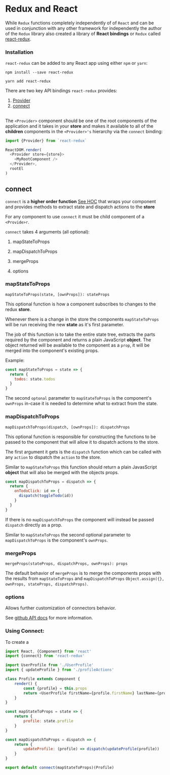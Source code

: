 # Redux and React

While `Redux` functions completely independently of of `React` and can be used in conjunction with any other framework for
independently the author of the `Redux` library also created a library of **React bindings** or `Redux` called
 [react-redux](https://github.com/reactjs/react-redux).
 
### Installation
 
`react-redux` can be added to any React app using either `npm` or `yarn`:
 
 `npm install --save react-redux`
 
 `yarn add react-redux`
 
 
There are two key API bindings `react-redux` provides:
1. [Provider](#provider)
2. [connect](#connect)

## <Provider store>

The `<Provider>` component should be one of the root components of the application and it takes in your **store** and makes
it available to all of the **children** components in the `<Provider>'s` hierarchy via the `connect` binding:

```javascript 1.8
import {Provider} from `react-redux`

ReactDOM.render(
  <Provider store={store}>
    <MyRootComponent />
  </Provider>,
  rootEl
)
```

## connect

`connect` is a **higher order function** [See HOC](../../2_react/9_higher_order_components/readme.md) that wraps your component and provides methods to extract state and dispatch
actions to the **store**

For any component to use `connect` it must be child component of a `<Provide>r`.

`connect` takes 4 arguments (all optional):

1. mapStateToProps

2. mapDispatchToProps

3. mergeProps

4. options


### mapStateToProps

`mapStateToProps(state, [ownProps]): stateProps`

This optional function is how a component subscribes to changes to the redux **store**.

Whenever there is a change in the store the components `mapStateToProps` will be run receiving the new
**state** as it's first parameter.

The job of this function is to take the entire state tree, extracts the parts required by the component and returns
a plain JavaScript **object**. The object returned will be available to the component as a `prop`, it will be merged into
the component's existing props.

Example:
```javascript 1.8
const mapStateToProps = state => {
  return {
    todos: state.todos
  }
}
```

The second `optonal` parameter to `mapStateToProps` is the component's `ownProps` in-case it is needed to determine
what to extract from the state.


### mapDispatchToProps
`mapDispatchToProps(dispatch, [ownProps]): dispatchProps`

This optional function is responsible for constructing the functions to be passed to the component that will allow it
to dispatch actions to the store.

The first argument it gets is the `dispatch` function which can be called with any `action` to dispatch the `action` to
the store.

Similar to `mapStateToProps` this function should return a plain JavasScript **object** that will also be merged with the
objects props.


```javascript 1.8
const mapDispatchToProps = dispatch => {
  return {
    onTodoClick: id => {
      dispatch(toggleTodo(id))
    }
  }
}
```

If there is no `mapDispatchToProps` the component will instead be passed `dispatch` directly as a prop.

Similar to `mapStateToProps` the second optional parameter to `mapDispatchToProps` is the component's `ownProps`.


### mergeProps
`mergeProps(stateProps, dispatchProps, ownProps): props`

The default behavior of `mergeProps` is to merge the components props with the results from `mapStateToProps` and `mapDispatchToProps`
`Object.assign({}, ownProps, stateProps, dispatchProps)`.


### options

Allows further customization of connectors behavior.

See [github API docs](https://github.com/reactjs/react-redux/blob/master/docs/api.md#connectmapstatetoprops-mapdispatchtoprops-mergeprops-options)
for more information.

### Using Connect:

To create a 

```javascript 1.8
import React, {Component} from 'react'
import {connect} from 'react-redux'

import UserProfile from './UserProfile'
import { updateProfile } from './profileActions'

class Profile extends Component {
    render() {
        const {profile} = this.props
        return <UserProfile firstName={profile.firstName} lastName={profile.lastName} email={profile.email}/>
    }
}

const mapStateToProps = state => {
    return {
        profile: state.profile
    }
}

const mapDispatchToProps = dispatch => {
    return {
        updateProfile: (profile) => dispatch(updateProfile(profile))
    }
}

export default connect(mapStateToProps)(Profile)
```